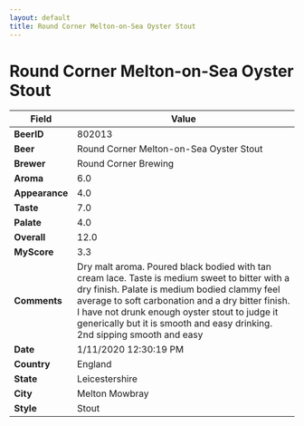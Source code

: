 ```yaml
---
layout: default
title: Round Corner Melton-on-Sea Oyster Stout
---
```


# Round Corner Melton-on-Sea Oyster Stout

| Field         | Value     |
|---------------|-----------|
| **BeerID** | 802013 |
| **Beer** | Round Corner Melton-on-Sea Oyster Stout |
| **Brewer** | Round Corner Brewing |
| **Aroma** | 6.0 |
| **Appearance** | 4.0 |
| **Taste** | 7.0 |
| **Palate** | 4.0 |
| **Overall** | 12.0 |
| **MyScore** | 3.3 |
| **Comments** | Dry malt aroma. Poured black bodied with tan cream lace. Taste is medium sweet to bitter with a dry finish. Palate is medium bodied clammy feel average to soft carbonation and a dry bitter finish.  I have not drunk enough oyster stout to judge it generically but it is smooth and easy drinking. 2nd sipping smooth and easy |
| **Date** | 1/11/2020 12:30:19 PM |
| **Country** | England |
| **State** | Leicestershire |
| **City** | Melton Mowbray |
| **Style** | Stout |
